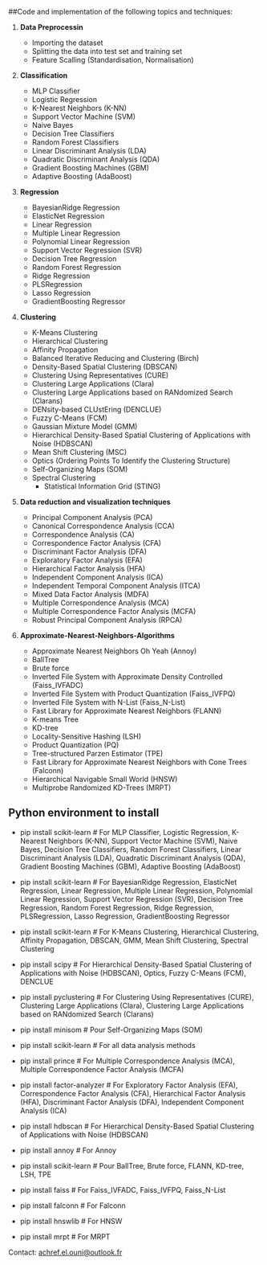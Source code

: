 
##Code and implementation of the following topics and techniques:

1. **Data Preprocessin**

	* Importing the dataset
	* Splitting the data into test set and training set
	* Feature Scalling (Standardisation, Normalisation)
2. **Classification**

	* MLP Classifier
	* Logistic Regression
	* K-Nearest Neighbors (K-NN)
	* Support Vector Machine (SVM)
	* Naive Bayes
	* Decision Tree Classifiers
	* Random Forest Classifiers
	* Linear Discriminant Analysis (LDA)
	* Quadratic Discriminant Analysis (QDA)
	* Gradient Boosting Machines (GBM)
	* Adaptive Boosting (AdaBoost)
3. **Regression**

	* BayesianRidge Regression
	* ElasticNet Regression
	* Linear Regression
	* Multiple Linear Regression
	* Polynomial Linear Regression
	* Support Vector Regression (SVR)
	* Decision Tree Regression
	* Random Forest Regression
	* Ridge Regression
	* PLSRegression
	* Lasso Regression
	* GradientBoosting Regressor
4. **Clustering**

	* K-Means Clustering 
	* Hierarchical Clustering
	* Affinity Propagation
	* Balanced Iterative Reducing and Clustering (Birch)
	* Density-Based Spatial Clustering (DBSCAN)
	* Clustering Using Representatives (CURE)
	* Clustering Large Applications (Clara)
	* Clustering Large Applications based on RANdomized Search (Clarans)
	* DENsity-based CLUstEring (DENCLUE)
	* Fuzzy C-Means (FCM)
	* Gaussian Mixture Model (GMM)
	* Hierarchical Density-Based Spatial Clustering of Applications with Noise (HDBSCAN)
	* Mean Shift Clustering (MSC)
	* Optics (Ordering Points To Identify the Clustering Structure)
	* Self-Organizing Maps (SOM) 
	* Spectral Clustering
        * Statistical Information Grid (STING)

5. **Data reduction and visualization techniques**

	* Principal Component Analysis (PCA)
	* Canonical Correspondence Analysis (CCA)
	* Correspondence Analysis (CA)
	* Correspondence Factor Analysis (CFA)
	* Discriminant Factor Analysis (DFA)
	* Exploratory Factor Analysis (EFA)
	* Hierarchical Factor Analysis (HFA)
	* Independent Component Analysis (ICA)
	* Independent Temporal Component Analysis (ITCA)
	* Mixed Data Factor Analysis (MDFA)
	* Multiple Correspondence Analysis (MCA)
	* Multiple Correspondence Factor Analysis (MCFA)
	* Robust Principal Component Analysis (RPCA)
	
6. **Approximate-Nearest-Neighbors-Algorithms**

	* Approximate Nearest Neighbors Oh Yeah (Annoy)
	* BallTree
	* Brute force
	* Inverted File System with Approximate Density Controlled (Faiss_IVFADC)  
	* Inverted File System with Product Quantization (Faiss_IVFPQ)  
	* Inverted File System with N-List (Faiss_N-List)
	* Fast Library for Approximate Nearest Neighbors (FLANN)
	* K-means Tree
	* KD-tree
	* Locality-Sensitive Hashing (LSH)
	* Product Quantization (PQ)
	* Tree-structured Parzen Estimator (TPE)
	* Fast Library for Approximate Nearest Neighbors with Cone Trees (Falconn)
	* Hierarchical Navigable Small World (HNSW)
	* Multiprobe Randomized KD-Trees (MRPT)
	
##  Python environment to install 

* pip install scikit-learn  # For MLP Classifier, Logistic Regression, K-Nearest Neighbors (K-NN), Support Vector Machine (SVM), Naive Bayes, Decision Tree Classifiers, Random Forest Classifiers, Linear Discriminant Analysis (LDA), Quadratic Discriminant Analysis (QDA), Gradient Boosting Machines (GBM), Adaptive Boosting (AdaBoost)


* pip install scikit-learn  # For BayesianRidge Regression, ElasticNet Regression, Linear Regression, Multiple Linear Regression, Polynomial Linear Regression, Support Vector Regression (SVR), Decision Tree Regression, Random Forest Regression, Ridge Regression, PLSRegression, Lasso Regression, GradientBoosting Regressor

	
* pip install scikit-learn  # For K-Means Clustering, Hierarchical Clustering, Affinity Propagation, DBSCAN, GMM, Mean Shift Clustering, Spectral Clustering
* pip install scipy  # For Hierarchical Density-Based Spatial Clustering of Applications with Noise (HDBSCAN), Optics, Fuzzy C-Means (FCM), DENCLUE
* pip install pyclustering  # For Clustering Using Representatives (CURE), Clustering Large Applications (Clara), Clustering Large Applications based on RANdomized Search (Clarans)
* pip install minisom  # Pour Self-Organizing Maps (SOM)


* pip install scikit-learn  # For all data analysis methods
* pip install prince  # For Multiple Correspondence Analysis (MCA), Multiple Correspondence Factor Analysis (MCFA)
* pip install factor-analyzer  # For Exploratory Factor Analysis (EFA), Correspondence Factor Analysis (CFA), Hierarchical Factor Analysis (HFA), Discriminant Factor Analysis (DFA), Independent Component Analysis (ICA)
* pip install hdbscan  # For Hierarchical Density-Based Spatial Clustering of Applications with Noise (HDBSCAN)


* pip install annoy  # For Annoy
* pip install scikit-learn  # Pour BallTree, Brute force, FLANN, KD-tree, LSH, TPE
* pip install faiss  # For Faiss_IVFADC, Faiss_IVFPQ, Faiss_N-List
* pip install falconn  # For Falconn
* pip install hnswlib  # For HNSW
* pip install mrpt  # For MRPT


Contact: achref.el.ouni@outlook.fr
